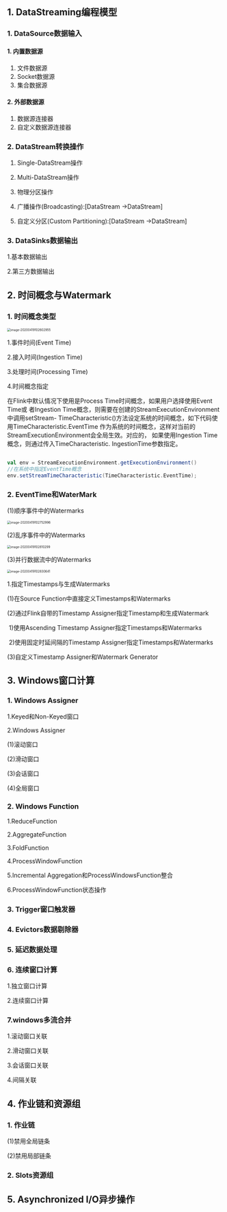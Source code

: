 ## 1. DataStreaming编程模型

### 1. DataSource数据输入

#### 1. **内置数据源**

   1. 文件数据源
   2. Socket数据源
   3. 集合数据源

   

#### 2. **外部数据源**

   1. 数据源连接器
   2. 自定义数据源连接器

### 2. DataStream转换操作

1. Single-DataStream操作



2. Multi-DataStream操作



3. 物理分区操作



4. 广播操作(Broadcasting):[DataStream ->DataStream]



5. 自定义分区(Custom Partitioning):[DataStream ->DataStream]

### 3. DataSinks数据输出

1.基本数据输出



2.第三方数据输出



## 2. 时间概念与Watermark

### 1. 时间概念类型

<img src="/Users/song/Library/Application Support/typora-user-images/image-20200419102602955.png" alt="image-20200419102602955" style="zoom:50%;" />

1.事件时间(Event Time)

2.接入时间(Ingestion Time)

3.处理时间(Processing Time)

4.时间概念指定

在Flink中默认情况下使用是Process Time时间概念，如果用户选择使用Event Time或 者Ingestion Time概念，则需要在创建的StreamExecutionEnvironment中调用setStream- TimeCharacteristic()方法设定系统的时间概念，如下代码使用TimeCharacteristic.EventTime 作为系统的时间概念，这样对当前的StreamExecutionEnvironment会全局生效。对应的， 如果使用Ingestion Time概念，则通过传入TimeCharacteristic. IngestionTime参数指定。

```scala

val env = StreamExecutionEnvironment.getExecutionEnvironment()
//在系统中指定EventTime概念 
env.setStreamTimeCharacteristic(TimeCharacteristic.EventTime);
```



### 2. EventTime和WaterMark

(1)顺序事件中的Watermarks

<img src="/Users/song/Library/Application Support/typora-user-images/image-20200419102752996.png" alt="image-20200419102752996" style="zoom:50%;" />



(2)乱序事件中的Watermarks

<img src="/Users/song/Library/Application Support/typora-user-images/image-20200419102810299.png" alt="image-20200419102810299" style="zoom:50%;" />

(3)并行数据流中的Watermarks

<img src="/Users/song/Library/Application Support/typora-user-images/image-20200419102830641.png" alt="image-20200419102830641" style="zoom:50%;" />

1.指定Timestamps与生成Watermarks

(1)在Source Function中直接定义Timestamps和Watermarks

(2)通过Flink自带的Timestamp Assigner指定Timestamp和生成Watermark

​	1)使用Ascending Timestamp Assigner指定Timestamps和Watermarks

​	2)使用固定时延间隔的Timestamp Assigner指定Timestamps和Watermarks

(3)自定义Timestamp Assigner和Watermark Generator



## 3. Windows窗口计算

### 1. Windows Assigner

1.Keyed和Non-Keyed窗口

2.Windows Assigner

(1)滚动窗口

(2)滑动窗口

(3)会话窗口

(4)全局窗口



### 2. Windows Function

1.ReduceFunction



2.AggregateFunction



3.FoldFunction



4.ProcessWindowFunction



5.Incremental Aggregation和ProcessWindowsFunction整合



6.ProcessWindowFunction状态操作



### 3. Trigger窗口触发器



### 4. Evictors数据剔除器



### 5. 延迟数据处理



### 6. 连续窗口计算

1.独立窗口计算

2.连续窗口计算



### 7.windows多流合并

1.滚动窗口关联

2.滑动窗口关联

3.会话窗口关联

4.间隔关联



## 4. 作业链和资源组

### 1. 作业链

(1)禁用全局链条

(2)禁用局部链条



### 2. Slots资源组



## 5. Asynchronized I/O异步操作